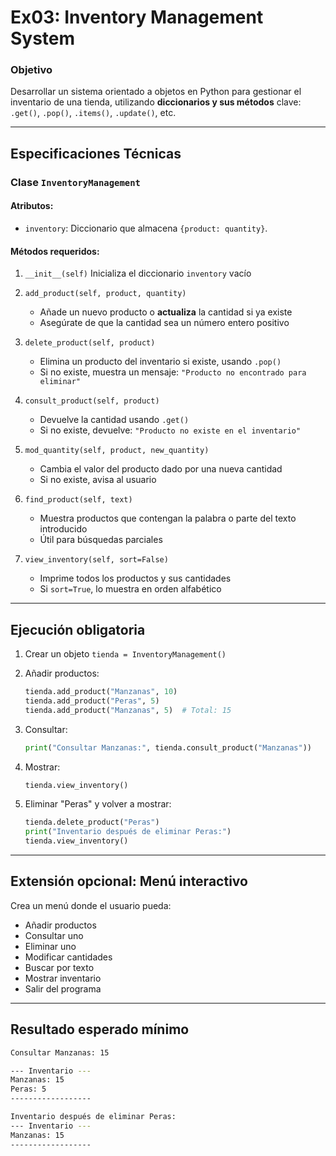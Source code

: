 # Ex03: Inventory Management System

### Objetivo

Desarrollar un sistema orientado a objetos en Python para gestionar el inventario de una tienda, utilizando **diccionarios y sus métodos** clave: `.get()`, `.pop()`, `.items()`, `.update()`, etc.

---

## Especificaciones Técnicas

### Clase `InventoryManagement`

#### Atributos:

- `inventory`: Diccionario que almacena `{product: quantity}`.

#### Métodos requeridos:

1. `__init__(self)`
   Inicializa el diccionario `inventory` vacío

2. `add_product(self, product, quantity)`

   - Añade un nuevo producto o **actualiza** la cantidad si ya existe
   - Asegúrate de que la cantidad sea un número entero positivo

3. `delete_product(self, product)`

   - Elimina un producto del inventario si existe, usando `.pop()`
   - Si no existe, muestra un mensaje: `"Producto no encontrado para eliminar"`

4. `consult_product(self, product)`

   - Devuelve la cantidad usando `.get()`
   - Si no existe, devuelve: `"Producto no existe en el inventario"`

5. `mod_quantity(self, product, new_quantity)`

   - Cambia el valor del producto dado por una nueva cantidad
   - Si no existe, avisa al usuario

6. `find_product(self, text)`

   - Muestra productos que contengan la palabra o parte del texto introducido
   - Útil para búsquedas parciales

7. `view_inventory(self, sort=False)`

   - Imprime todos los productos y sus cantidades
   - Si `sort=True`, lo muestra en orden alfabético

---

## Ejecución obligatoria

1. Crear un objeto `tienda = InventoryManagement()`
2. Añadir productos:

   ```python
   tienda.add_product("Manzanas", 10)
   tienda.add_product("Peras", 5)
   tienda.add_product("Manzanas", 5)  # Total: 15
   ```

3. Consultar:

   ```python
   print("Consultar Manzanas:", tienda.consult_product("Manzanas"))
   ```

4. Mostrar:

   ```python
   tienda.view_inventory()
   ```

5. Eliminar "Peras" y volver a mostrar:

   ```python
   tienda.delete_product("Peras")
   print("Inventario después de eliminar Peras:")
   tienda.view_inventory()
   ```

---

## Extensión opcional: Menú interactivo

Crea un menú donde el usuario pueda:

- Añadir productos
- Consultar uno
- Eliminar uno
- Modificar cantidades
- Buscar por texto
- Mostrar inventario
- Salir del programa

---

## Resultado esperado mínimo

```bash
Consultar Manzanas: 15

--- Inventario ---
Manzanas: 15
Peras: 5
------------------

Inventario después de eliminar Peras:
--- Inventario ---
Manzanas: 15
------------------
```


